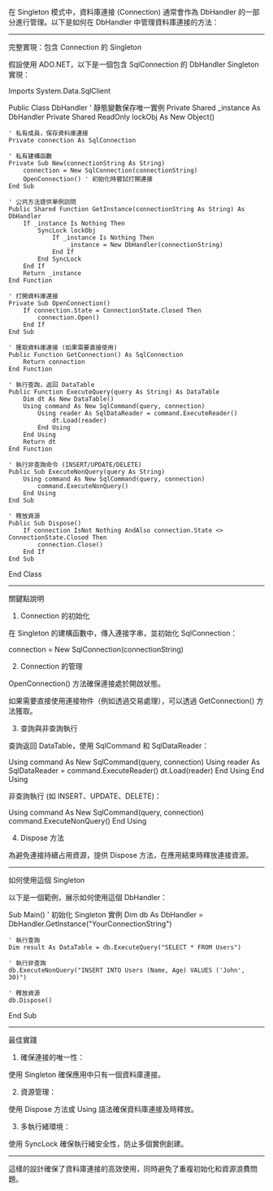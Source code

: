 在 Singleton 模式中，資料庫連接 (Connection) 通常會作為 DbHandler 的一部分進行管理。以下是如何在 DbHandler 中管理資料庫連接的方法：


---

完整實現：包含 Connection 的 Singleton

假設使用 ADO.NET，以下是一個包含 SqlConnection 的 DbHandler Singleton 實現：

Imports System.Data.SqlClient

Public Class DbHandler
    ' 靜態變數保存唯一實例
    Private Shared _instance As DbHandler
    Private Shared ReadOnly lockObj As New Object()

    ' 私有成員，保存資料庫連接
    Private connection As SqlConnection

    ' 私有建構函數
    Private Sub New(connectionString As String)
        connection = New SqlConnection(connectionString)
        OpenConnection() ' 初始化時嘗試打開連接
    End Sub

    ' 公共方法提供單例訪問
    Public Shared Function GetInstance(connectionString As String) As DbHandler
        If _instance Is Nothing Then
            SyncLock lockObj
                If _instance Is Nothing Then
                    _instance = New DbHandler(connectionString)
                End If
            End SyncLock
        End If
        Return _instance
    End Function

    ' 打開資料庫連接
    Private Sub OpenConnection()
        If connection.State = ConnectionState.Closed Then
            connection.Open()
        End If
    End Sub

    ' 獲取資料庫連接 (如果需要直接使用)
    Public Function GetConnection() As SqlConnection
        Return connection
    End Function

    ' 執行查詢，返回 DataTable
    Public Function ExecuteQuery(query As String) As DataTable
        Dim dt As New DataTable()
        Using command As New SqlCommand(query, connection)
            Using reader As SqlDataReader = command.ExecuteReader()
                dt.Load(reader)
            End Using
        End Using
        Return dt
    End Function

    ' 執行非查詢命令 (INSERT/UPDATE/DELETE)
    Public Sub ExecuteNonQuery(query As String)
        Using command As New SqlCommand(query, connection)
            command.ExecuteNonQuery()
        End Using
    End Sub

    ' 釋放資源
    Public Sub Dispose()
        If connection IsNot Nothing AndAlso connection.State <> ConnectionState.Closed Then
            connection.Close()
        End If
    End Sub
End Class


---

關鍵點說明

1. Connection 的初始化

在 Singleton 的建構函數中，傳入連接字串，並初始化 SqlConnection：

connection = New SqlConnection(connectionString)


2. Connection 的管理

OpenConnection() 方法確保連接處於開啟狀態。

如果需要直接使用連接物件（例如透過交易處理），可以透過 GetConnection() 方法獲取。


3. 查詢與非查詢執行

查詢返回 DataTable，使用 SqlCommand 和 SqlDataReader：

Using command As New SqlCommand(query, connection)
    Using reader As SqlDataReader = command.ExecuteReader()
        dt.Load(reader)
    End Using
End Using

非查詢執行 (如 INSERT、UPDATE、DELETE)：

Using command As New SqlCommand(query, connection)
    command.ExecuteNonQuery()
End Using


4. Dispose 方法

為避免連接持續占用資源，提供 Dispose 方法，在應用結束時釋放連接資源。



---

如何使用這個 Singleton

以下是一個範例，展示如何使用這個 DbHandler：

Sub Main()
    ' 初始化 Singleton 實例
    Dim db As DbHandler = DbHandler.GetInstance("YourConnectionString")

    ' 執行查詢
    Dim result As DataTable = db.ExecuteQuery("SELECT * FROM Users")

    ' 執行非查詢
    db.ExecuteNonQuery("INSERT INTO Users (Name, Age) VALUES ('John', 30)")

    ' 釋放資源
    db.Dispose()
End Sub


---

最佳實踐

1. 確保連接的唯一性：

使用 Singleton 確保應用中只有一個資料庫連接。



2. 資源管理：

使用 Dispose 方法或 Using 語法確保資料庫連接及時釋放。



3. 多執行緒環境：

使用 SyncLock 確保執行緒安全性，防止多個實例創建。





---

這樣的設計確保了資料庫連接的高效使用，同時避免了重複初始化和資源浪費問題。

